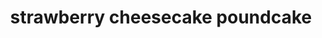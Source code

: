 ---
id: 593044f844e3ce00113dfb67
servings: 10
notes: 1 store-bought pound cake1 block (8 oz) cream cheese; softened½ cup powdered sugar1 teaspoon lemon zest1 cup strawberries; dicedpreparation1. cut the center out of the pound cake; leaving a half-inch border on the bottom and along each side.2. in a medium bowl; use a hand mixer to beat together the cream cheese; powdered sugar; and lemon zest until the mixture is smooth. 3. add the strawberries and beat until the mixture has turned a light pink color but there are still nice strawberry chunks.4. pour the cream cheese mixture into the hollowed-out pound cake shell.*5. using the removed pieces of pound cake; crumble bits of cake on top of the cheesecake mixture to form a thick layer of crumbs.6. refrigerate for at least 8 hours.7. slice into 10 half-inch slices and serve.8. enjoy!*be careful when filling the pound cake and when transferring to the refrigerator. cutting the border too thin may cause the sides to spread too far once the cheesecake mixture is added. you can simply place the pound cake on a plate or tray before filling to make the transfer to the refrigerator easier. use something to prop up the sides in case they’ve bowed out too much; to prevent breaking. once the filling has set in the fridge; it will hold its shape.
directions:
ingredients:
rating:
ease:
category: dessert
href: 'https: //www.buzzfeed.com/joeyfiroben/this-cake-proves-that-strawberries-have-never-looked-so-good?bffbtasty&ref=bffbtasty&utm_term=.hvpqwjq0a.ky6q0rqan'
totalTime:
cookTime:
prepTime:
title: strawberry cheesecake poundcake
slug: strawberry-cheesecake-poundcake
---